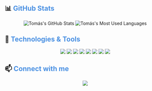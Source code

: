 ## 📊 <span style="color:#4A90E2">GitHub Stats</span>
<div align="center">
  <img src="https://github-readme-stats.vercel.app/api?username=tomascubeiro&show_icons=true&theme=tokyonight&icon_color=4A90E2" alt="Tomás's GitHub Stats" />
  <img src="https://github-readme-stats.vercel.app/api/top-langs/?username=tomascubeiro&layout=compact&theme=tokyonight" alt="Tomás's Most Used Languages" />
</div>

## 🔧 <span style="color:#4A90E2">Technologies & Tools</span>
<p align="center">
  <img src="https://img.shields.io/badge/-C-00599C?style=flat-square&logo=c&logoColor=white" />
  <img src="https://img.shields.io/badge/-Python-3776AB?style=flat-square&logo=python&logoColor=white" />
  <img src="https://img.shields.io/badge/-HTML5-E34F26?style=flat-square&logo=html5&logoColor=white" />
  <img src="https://img.shields.io/badge/-CSS3-1572B6?style=flat-square&logo=css3&logoColor=white" />
  <img src="https://img.shields.io/badge/-JavaScript-F7DF1E?style=flat-square&logo=javascript&logoColor=black" />
  <img src="https://img.shields.io/badge/-Git-F05032?style=flat-square&logo=git&logoColor=white" />
  <img src="https://img.shields.io/badge/-GitHub-181717?style=flat-square&logo=github" />
  <img src="https://img.shields.io/badge/-MySQL-4479A1?style=flat-square&logo=mysql&logoColor=white" />
</p>

## 📫 <span style="color:#4A90E2">Connect with me</span>
<p align="center">
  <a href="https://www.linkedin.com/in/tom%C3%A1s-cubeiro-811649267/" target="_blank">
    <img src="https://img.shields.io/badge/-LinkedIn-0077B5?style=flat-square&logo=linkedin&logoColor=white" />
  </a>
</p>
